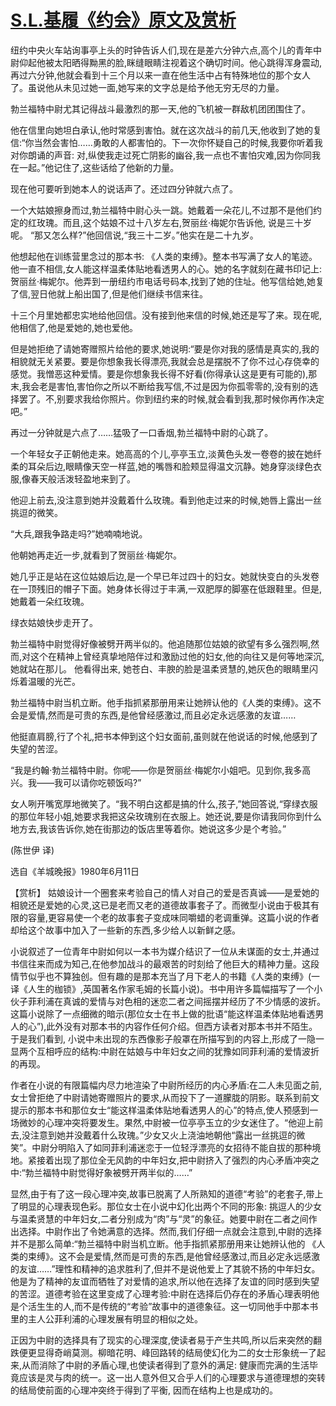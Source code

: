 # [S.L.基履《约会》原文及赏析](https://www.vrrw.net/wx/15438.html)

纽约中央火车站询事亭上头的时钟告诉人们,现在是差六分钟六点,高个儿的青年中尉仰起他被太阳晒得黝黑的脸,眯缝眼睛注视着这个确切时间。他心跳得浑身震动,再过六分钟,他就会看到十三个月以来一直在他生活中占有特殊地位的那个女人了。虽说他从未见过她一面,她写来的文字总是给予他无穷无尽的力量。

勃兰福特中尉尤其记得战斗最激烈的那一天,他的飞机被一群敌机团团围住了。

他在信里向她坦白承认,他时常感到害怕。就在这次战斗的前几天,他收到了她的复信:“你当然会害怕……勇敢的人都害怕的。下一次你怀疑自己的时候,我要你听着我对你朗诵的声音: 对,纵使我走过死亡阴影的幽谷,我一点也不害怕灾难,因为你同我在一起。”他记住了,这些话给了他新的力量。

现在他可要听到她本人的说话声了。还过四分钟就六点了。

一个大姑娘擦身而过,勃兰福特中尉心头一跳。她戴着一朵花儿,不过那不是他们约定的红玫瑰。而且,这个姑娘不过十八岁左右,贺丽丝·梅妮尔告诉他, 说是三十岁呢。 “那又怎么样?”他回信说,“我三十二岁。”他实在是二十九岁。

他想起他在训练营里念过的那本书: 《人类的束缚》。整本书写满了女人的笔迹。他一直不相信,女人能这样温柔体贴地看透男人的心。她的名字就刻在藏书印记上: 贺丽丝·梅妮尔。他弄到一册纽约市电话号码本,找到了她的住址。他写信给她,她复了信,翌日他就上船出国了,但是他们继续书信来往。

十三个月里她都忠实地给他回信。没有接到他来信的时候,她还是写了来。现在呢,他相信了,他是爱她的,她也爱他。

但是她拒绝了请她寄赠照片给他的要求,她说明:“要是你对我的感情是真实的,我的相貌就无关紧要。要是你想象我长得漂亮,我就会总是摆脱不了你不过心存侥幸的感觉。我憎恶这种爱情。要是你想象我长得不好看(你得承认这是更有可能的),那末,我会老是害怕,害怕你之所以不断给我写信,不过是因为你孤零零的,没有别的选择罢了。不,别要求我给你照片。你到纽约来的时候,就会看到我,那时候你再作决定吧。”

再过一分钟就是六点了……猛吸了一口香烟,勃兰福特中尉的心跳了。

一个年轻女子正朝他走来。她高高的个儿,亭亭玉立,淡黄色头发一卷卷的披在她纤柔的耳朵后边,眼睛像天空一样蓝,她的嘴唇和脸颊显得温文沉静。她身穿淡绿色衣服,像春天般活泼轻盈地来到了。

他迎上前去,没注意到她并没戴着什么玫瑰。看到他走过来的时候,她唇上露出一丝挑逗的微笑。

“大兵,跟我争路走吗?”她喃喃地说。

他朝她再走近一步,就看到了贺丽丝·梅妮尔。

她几乎正是站在这位姑娘后边,是一个早已年过四十的妇女。她就快变白的头发卷在一顶残旧的帽子下面。她身体长得过于丰满,一双肥厚的脚塞在低跟鞋里。但是,她戴着一朵红玫瑰。

绿衣姑娘快步走开了。

勃兰福特中尉觉得好像被劈开两半似的。他追随那位姑娘的欲望有多么强烈啊,然而,对这个在精神上曾经真挚地陪伴过和激励过他的妇女,他的向往又是何等地深沉, 她就站在那儿。 他看得出来, 她苍白、丰腴的脸是温柔贤慧的,她灰色的眼睛里闪烁着温暖的光芒。

勃兰福特中尉当机立断。他手指抓紧那册用来让她辨认他的《人类的束缚》。这不会是爱情,然而是可贵的东西,是他曾经感激过,而且必定永远感激的友谊……

他挺直肩膀,行了个礼,把书本伸到这个妇女面前,虽则就在他说话的时候,他感到了失望的苦涩。

“我是约翰·勃兰福特中尉。你呢——你是贺丽丝·梅妮尔小姐吧。见到你,我多高兴。我——我可以请你吃顿饭吗?”

女人咧开嘴宽厚地微笑了。“我不明白这都是搞的什么,孩子,”她回答说,“穿绿衣服的那位年轻小姐,她要求我把这朵玫瑰别在衣服上。她还说,要是你请我同你到什么地方去,我该告诉你,她在街那边的饭店里等着你。她说这多少是个考验。”

(陈世伊 译)

选自《羊城晚报》1980年6月11日



【赏析】 姑娘设计一个圈套来考验自己的情人对自己的爱是否真诚——是爱她的相貌还是爱她的心灵,这已是老而又老的道德故事套子了。而微型小说由于极其有限的容量,更容易使一个老的故事套子变成味同嚼蜡的老调重弹。这篇小说的作者却给这个故事中加入了一些新的东西,多少给人以新鲜之感。

小说叙述了一位青年中尉如何以一本书为媒介结识了一位从未谋面的女士,并通过书信往来而成为知己,在他参加战斗的最艰苦的时刻给了他巨大的精神力量。这段情节似乎也不算独创。但有趣的是那本充当了月下老人的书籍《人类的束缚》(一译《人生的枷锁》,英国著名作家毛姆的长篇小说)。书中用许多篇幅描写了一个小伙子菲利浦在真诚的爱情与对色相的迷恋二者之间摇摆并经历了不少情感的波折。这篇小说除了一点细微的暗示(那位女士在书上做的批语“能这样温柔体贴地看透男人的心”),此外没有对那本书的内容作任何介绍。但西方读者对那本书并不陌生。于是我们看到, 小说中未出现的东西像影子般罩在所描写到的内容上,形成了一隐一显两个互相呼应的结构:中尉在姑娘与中年妇女之间的犹豫如同菲利浦的爱情波折的再现。

作者在小说的有限篇幅内尽力地渲染了中尉所经历的内心矛盾:在二人未见面之前,女士曾拒绝了中尉请她寄赠照片的要求,从而投下了一道朦胧的阴影。联系到前文提示的那本书和那位女士“能这样温柔体贴地看透男人的心”的特点,使人预感到一场微妙的心理冲突将要发生。果然,中尉被一位亭亭玉立的少女迷住了。“他迎上前去,没注意到她并没戴着什么玫瑰。”少女又火上浇油地朝他“露出一丝挑逗的微笑”。中尉分明陷入了如同菲利浦迷恋于一位轻浮漂亮的女招待不能自拔的那种境地。紧接着出现了那位全无风韵的中年妇女,把中尉挤入了强烈的内心矛盾冲突之中:“勃兰福特中尉觉得好象被劈开两半似的……”

显然,由于有了这一段心理冲突,故事已脱离了人所熟知的道德“考验”的老套子,带上了明显的心理表现色彩。那位女士在小说中幻化出两个不同的形象: 挑逗人的少女与温柔贤慧的中年妇女,二者分别成为“肉”与“灵”的象征。她要中尉在二者之间作出选择。中尉作出了令她满意的选择。然而,我们仔细一点就会注意到,中尉的选择并不是那么简单:“勃兰福特中尉当机立断。他手指抓紧那册用来让她辨认他的 《人类的束缚》。这不会是爱情,然而是可贵的东西,是他曾经感激过,而且必定永远感激的友谊……”理性和精神的追求胜利了,但并不是说他爱上了其貌不扬的中年妇女。他是为了精神的友谊而牺牲了对爱情的追求,所以他在选择了友谊的同时感到失望的苦涩。道德考验在这里变成了心理考验:中尉在选择后仍存在的矛盾心理表明他是个活生生的人,而不是传统的“考验”故事中的道德象征。这一切同他手中那本书里的主人公菲利浦的心理发展有明显的相似之处。

正因为中尉的选择具有了现实的心理深度,使读者易于产生共鸣,所以后来突然的翻跌便更显得奇峭莫测。柳暗花明、峰回路转的结局使幻化为二的女士形象统一了起来,从而消除了中尉的矛盾心理,也使读者得到了意外的满足: 健康而完满的生活毕竟应该是灵与肉的统一。这一出人意外但又合乎人们的心理要求与道德理想的突转的结局使前面的心理冲突终于得到了平衡, 因而在结构上也是成功的。

